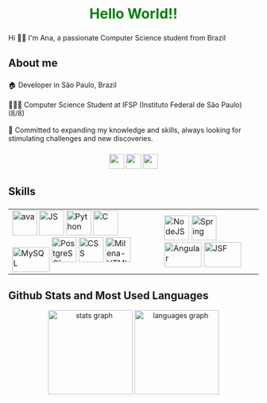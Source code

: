 <h1 style="color: green" align="center">Hello World!!</h1>

###

<p align="left">Hi 👋🏼 I'm Ana, a passionate Computer Science student from Brazil</p>

###

<h2 align="left">About me</h2>

###

<p align="left">🏠 Developer in São Paulo, Brazil<br><br>👩🏼‍💻 Computer Science Student at IFSP (Instituto Federal de São Paulo) (8/8)<br><br>🌱 Committed to expanding my knowledge and skills, always looking for stimulating challenges and new discoveries.</p>

###
<div align="center">
	<a href = "https://www.linkedin.com/in/fravs/" target="_blank"><img height="30" widht="40" src = "https://img.shields.io/badge/LinkedIn-0077B5?style=for-the-badge&logo=linkedin&logoColor=white" target="_blank"></a>
  <a href = "mailto:anaflaviamartins56@gmail.com" target="_blank"><img  height="30" widht="40" src = "https://img.shields.io/badge/Gmail-D14836?style=for-the-badge&logo=gmail&logoColor=white" target="_blank"></a>
  <a href = "https://github.com/fravss/" target="_blank"><img height="30" widht="40" src = "https://img.shields.io/badge/GitHub-100000?style=for-the-badge&logo=github&logoColor=white" target="_blank"></a>
</div>

###

<h2 align="left">Skills</h2>

###

<div align = "center" style = "display: inline_block">
  <table>
    <tr>
      <td align="center">
    <div align="left">
           	<img aling ="center" alt= "ava" height="50" widht="75" src = "https://cdn.jsdelivr.net/gh/devicons/devicon@latest/icons/java/java-original-wordmark.svg">
          <img aling ="center" alt= "JS" height="50" widht="75" src="https://cdn.jsdelivr.net/gh/devicons/devicon@latest/icons/javascript/javascript-original.svg">
          <img aling ="center" alt= "Python" height="50" widht="75" src ="https://cdn.jsdelivr.net/gh/devicons/devicon@latest/icons/python/python-original-wordmark.svg">
          <img aling ="center" alt= "C" height="50" widht="75" src = "https://cdn.jsdelivr.net/gh/devicons/devicon@latest/icons/c/c-original.svg">
          <img align="center" alt="MySQL" height="50" width="75" src="https://cdn.jsdelivr.net/gh/devicons/devicon@latest/icons/mysql/mysql-original.svg">
          <img aling ="center" alt= "PostgreSQL" height="50" widht="75" src = "https://cdn.jsdelivr.net/gh/devicons/devicon@latest/icons/postgresql/postgresql-original-wordmark.svg">
          <img aling ="center" alt= "CSS" height="50" widht="75" src ="https://cdn.jsdelivr.net/gh/devicons/devicon@latest/icons/css3/css3-original-wordmark.svg">
          <img aling ="center" alt= "Milena-HTML" height="50" widht="75" src = "https://cdn.jsdelivr.net/gh/devicons/devicon@latest/icons/html5/html5-original-wordmark.svg">
        </div>
      </td>
      <td align="center">
        <div align="left">
	        <img aling ="center" alt= "NodeJS" height="50" widht="75" src ="https://cdn.jsdelivr.net/gh/devicons/devicon@latest/icons/nodejs/nodejs-original-wordmark.svg">
          <img aling ="center" alt= "Spring" height="50" widht="75" src = "https://cdn.jsdelivr.net/gh/devicons/devicon@latest/icons/spring/spring-original.svg">
         <img align="center" alt="Angular" height="50" width="75" src="https://cdn.jsdelivr.net/gh/devicons/devicon@latest/icons/angular/angular-original.svg">
          <img align="center" alt="JSF" height="50" width="75" src="[https://cdn.jsdelivr.net/gh/devicons/devicon@latest/icons/angular/angular-original.svg](https://blogger.googleusercontent.com/img/b/R29vZ2xl/AVvXsEhg-f1CaCAoVA-QQ3RQykEYGMDCXXoQg0PWu_e87LtR8gyG1yq5wbEoZM2-oHFP98k6WZm9cBqcRpQTlzi3-T2LpiRwDOKqRDwK1AolN0aphDMS4OKxCqTMM1gArHaLLz5HPUT3sNOo5Q/s1600/JSF-Logo-2+-+small.png)">
        <div align="left">
          </td>
      </tr>
  </table>
</div>


###

<h2 align="left">Github Stats and Most Used Languages</h2>

<div align="center">
  <img src="https://github-readme-stats.vercel.app/api?username=fravss&hide_title=false&hide_rank=true&show_icons=true&include_all_commits=false&count_private=true&disable_animations=false&theme=dracula&locale=en&hide_border=false&order=1&custom_title=Ana's%20GitHub%20Stats" height="170" alt="stats graph"  />
  <img src="https://github-readme-stats.vercel.app/api/top-langs?username=fravss&locale=en&hide_title=false&layout=compact&card_width=320&langs_count=8&theme=dracula&hide_border=false&order=2" height="170" alt="languages graph"  />
</div>

###
